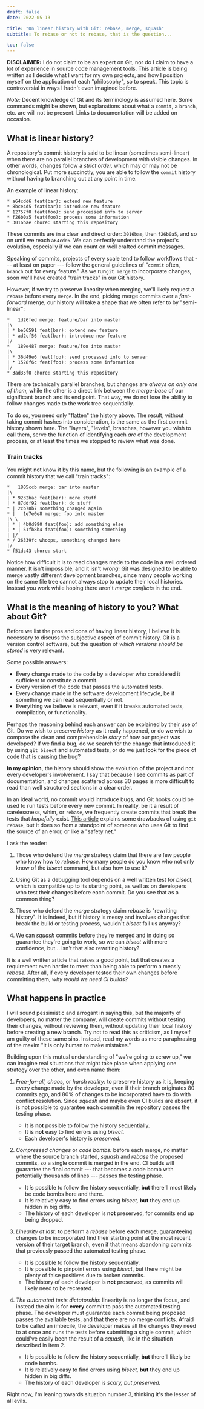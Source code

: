 ```yaml
---
draft: false
date: 2022-05-13

title: "On linear history with Git: rebase, merge, squash"
subtitle: To rebase or not to rebase, that is the question...

toc: false
---
```


**DISCLAIMER:** I do not claim to be an expert on Git, nor do I claim to have a
lot of experience in source code management tools. This article is being
written as I decide what I want for my own projects, and how I position myself
on the application of each "philosophy", so to speak. This topic is
controversial in ways I hadn't even imagined before.

_Note:_ Decent knowledge of Git and its terminology is assumed here. Some
commands might be shown, but explanations about what a `commit`, a `branch`,
etc. are will not be present. Links to documentation will be added on occasion.

## What is linear history?

A repository's commit history is said to be linear (sometimes semi-linear) when
there are no parallel branches of development with visible changes. In other
words, changes follow a _strict order,_ which may or may not be chronological.
Put more succinctly, you are able to follow the `commit` history without having
to branching out at any point in time.

An example of linear history:

```
* a64cdd6 feat(bar): extend new feature
* 8bce4d5 feat(bar): introduce new feature
* 12757f0 feat(foo): send processed info to server
* f26b0a5 feat(foo): process some information
* 3016bae chore: starting this repository
```

These commits are in a clear and direct order: `3016bae`, then `f26b0a5`, and
so on until we reach `a64cdd6`. We can perfectly understand the project's
evolution, especially if we can count on well crafted commit messages.

Speaking of commits, projects of every scale tend to follow workflows that ---
at least on paper --- follow the general guidelines of "`commit` often,
`branch` out for every feature." As we run`git merge` to incorporate changes,
soon we'll have created "train tracks" in our Git history.

However, if we try to preserve linearity when merging, we'll likely request a
`rebase` before every `merge`. In the end, picking merge commits over a
_fast-forward_ merge, our history will take a shape that we often refer to by
"semi-linear":

```
*   1d26fed merge: feature/bar into master
|\
| * be56591 feat(bar): extend new feature
| * ad2cf56 feat(bar): introduce new feature
|/
*   189e487 merge: feature/foo into master
|\
| * 36d49e6 feat(foo): send processed info to server
| * 1528f6c feat(foo): process some information
|/
* 3ad35f0 chore: starting this repository
```

There are technically parallel branches, but changes are _always on only one of
them,_ while the other is a direct link between the _merge-base_ of our
significant branch and its end point. That way, we do not lose the ability to
follow changes made to the work tree sequentially.

To do so, you need only "flatten" the history above. The result, without taking
commit hashes into consideration, is the same as the first commit history shown
here. The "layers", "levels", branches, however you wish to call them, serve
the function of identifying each _arc_ of the development process, or at least
the times we stopped to review what was done.

### Train tracks

You might not know it by this name, but the following is an example of a commit
history that we call "train tracks":

```
*   1805ccb merge: bar into master
|\
| * 9232bac feat(bar): more stuff
| * 87ddf92 feat(bar): do stuff
* | 2cb78b7 something changed again
* |   1e7e0e8 merge: foo into master
|\ \
| * | 4b0d990 feat(foo): add something else
| * | 51fb8b4 feat(foo): something something
| |/
* / 26339fc whoops, something changed here
|/
* f51dc43 chore: start
```

Notice how difficult it is to read changes made to the code in a well ordered
manner. It isn't impossible, and it isn't _wrong:_ Git was designed to be able
to merge vastly different development branches, since many people working on
the same file tree cannot always stop to update their local histories. Instead
you work while hoping there aren't _merge conflicts_ in the end.

## What is the meaning of history to you? What about Git?

Before we list the pros and cons of having linear history, I believe it is
necessary to discuss the subjective aspect of commit history. Git is a version
control software, but the question of _which versions should be stored_ is very
relevant.

Some possible answers:

- Every change made to the code by a developer who considered it sufficient to
  constitute a commit.
- Every version of the code that passes the automated tests.
- Every change made in the software development lifecycle, be it something we
  can read sequentially or not.
- Everything we believe is relevant, even if it breaks automated tests,
  compilation, or functionality.

Perhaps the reasoning behind each answer can be explained by their use of Git.
Do we wish to preserve _history_ as it really happened, or do we wish to
compose the clean and comprehensible _story_ of how our project was developed?
If we find a bug, do we search for the change that introduced it by using `git
bisect` and automated tests, or do we just look for the piece of code that is
causing the bug?

**In my opinion,** the history should show the evolution of the project and not
every developer's involvement. I say that because I see commits as part of
documentation, and changes scattered across 30 pages is more difficult to read
than well structured sections in a clear order.

In an ideal world, no commit would introduce bugs, and Git hooks could be used
to run tests before every new commit. In reality, be it a result of
carelessness, whim, or `rebase`, we frequently create commits that break the
tests that _hopefully_ exist. [This article][stop-using-rebase] explains some
drawbacks of using `git rebase`, but it does so from a standpoint of someone
who uses Git to find the source of an error, or like a "safety net."

I ask the reader:

1. Those who defend the _merge_ strategy claim that there are few people who
   know how to _rebase._ How many people do you know who not only know of the
   _bisect_ command, but also how to use it?

2. Using Git as a debugging tool depends on a well written test for _bisect_,
   which is compatible up to its starting point, as well as on developers who
   test their changes before each commit. Do you see that as a common thing?

3. Those who defend the _merge_ strategy claim _rebase_ is "rewriting history".
   It is indeed, but if history is messy and involves changes that break the
   build or testing process, wouldn't _bisect_ fail us anyway?

4. We can _squash_ commits before they're merged and in doing so guarantee
   they're going to work, so we can _bisect_ with more confidence, but... isn't
   that also rewriting history?

It is a well written article that raises a good point, but that creates a
requirement even harder to meet than being able to perform a measly _rebase._
After all, if every developer tested their own changes before committing them,
_why would we need CI builds?_

[stop-using-rebase]: https://medium.com/@fredrikmorken/why-you-should-stop-using-git-rebase-5552bee4fed1

## What happens in practice

I will sound pessimistic and arrogant in saying this, but the majority of
developers, no matter the company, will create commits without testing their
changes, without reviewing them, without updating their local history before
creating a new branch. Try not to read this as criticism, as I myself am guilty
of these same sins. Instead, read my words as mere paraphrasing of the maxim
"it is only human to make mistakes."

Building upon this mutual understanding of "we're going to screw up," we can
imagine real situations that might take place when applying one strategy over
the other, and even name them:

1. _Free-for-all, chaos,_ or _harsh reality:_ to preserve history as it is,
   keeping every change made by the developer, even if their branch originates
   80 commits ago, and 80% of changes to be incorporated have to do with
   conflict resolution. Since _squash_ and maybe even CI builds are absent, it
   is not possible to guarantee each commit in the repository passes the
   testing phase.

   - It is **not** possible to follow the history sequentially.
   - It is **not** easy to find errors using _bisect._
   - Each developer's history is _preserved._

2. _Compressed changes_ or _code bombs:_ before each merge, no matter where the
   source branch started, _squash_ and _rebase_ the proposed commits, so a
   single commit is merged in the end. CI builds will guarantee the final
   commit --- that becomes a code bomb with potentially thousands of lines ---
   passes the testing phase.

   - It _is_ possible to follow the history sequentially, **but** there'll most
     likely be code bombs here and there.
   - It _is_ relatively easy to find errors using _bisect,_ **but** they end up
     hidden in big diffs.
   - The history of each developer is **not** preserved, for commits end up
     being dropped.

3. _Linearity at last:_ to perform a _rebase_ before each merge, guaranteeing
   changes to be incorporated find their starting point at the most recent
   version of their target branch, even if that means abandoning commits that
   previously passed the automated testing phase.

   - It _is_ possible to follow the history sequentially.
   - It _is_ possible to pinpoint errors using _bisect_, but there might be
     plenty of false positives due to broken commits.
   - The history of each developer is **not** preserved, as commits will likely
     need to be recreated.

4. _The automated tests dictatorship:_ linearity is no longer the focus, and
   instead the aim is for **every** commit to pass the automated testing phase.
   The developer must guarantee each commit being proposed passes the available
   tests, and that there are no merge conflicts. Afraid to be called an
   imbecile, the developer makes all the changes they need to at once and runs
   the tests before submitting a single commit, which could've easily been the
   result of a _squash,_ like in the situation described in item 2.

   - It _is_ possible to follow the history sequentially, **but** there'll
     likely be code bombs.
   - It _is_ relatively easy to find errors using _bisect,_ **but** they end up
     hidden in big diffs.
   - The history of each developer is _scary, but preserved._

Right now, I'm leaning towards situation number 3, thinking it's the lesser of
all evils.
